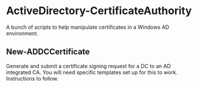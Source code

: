 ActiveDirectory-CertificateAuthority
====================================
A bunch of scripts to help manipulate certificates in a Windows AD environment.

New-ADDCCertificate
-------------------
Generate and submit a certificate signing request for a DC to an AD integrated CA.
You will need specific templates set up for this to work. Instructions to follow.
